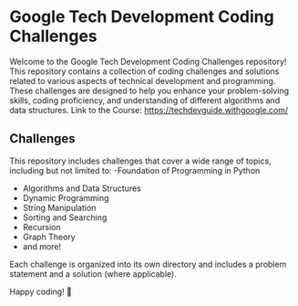 # Google Tech Development Coding Challenges

Welcome to the Google Tech Development Coding Challenges repository! This repository contains a collection of coding challenges and solutions related to various aspects of technical development and programming. These challenges are designed to help you enhance your problem-solving skills, coding proficiency, and understanding of different algorithms and data structures.
Link to the Course: https://techdevguide.withgoogle.com/
## Challenges

This repository includes challenges that cover a wide range of topics, including but not limited to:
-Foundation of Programming in Python
- Algorithms and Data Structures
- Dynamic Programming
- String Manipulation
- Sorting and Searching
- Recursion
- Graph Theory
- and more!

Each challenge is organized into its own directory and includes a problem statement and a solution (where applicable).


Happy coding! 🚀

